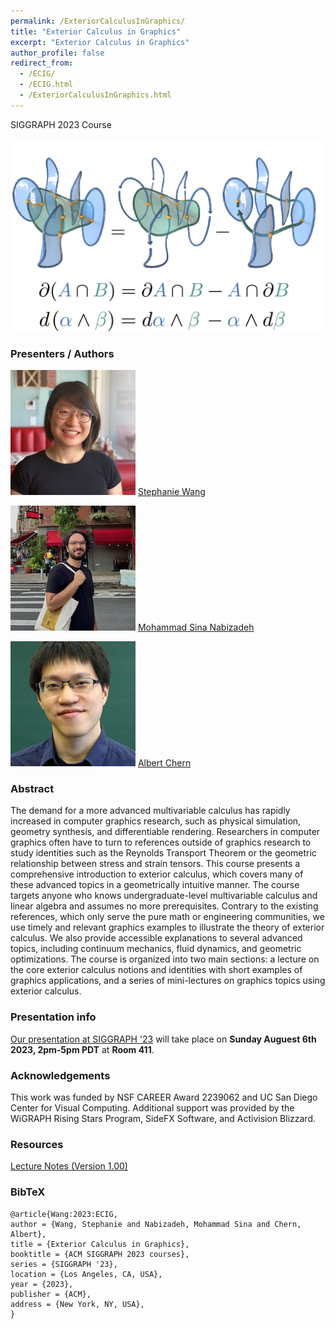 ```yaml
---
permalink: /ExteriorCalculusInGraphics/
title: "Exterior Calculus in Graphics"
excerpt: "Exterior Calculus in Graphics"
author_profile: false
redirect_from: 
  - /ECIG/
  - /ECIG.html
  - /ExteriorCalculusInGraphics.html
---
```


SIGGRAPH 2023 Course

![cover](/images/ECIG_cover.png)

### Presenters / Authors
![Stef](/images/stef.jpg)
[Stephanie Wang](https://stephaniewang.page/)  

![Sina](/images/sina.jpg)
[Mohammad Sina Nabizadeh](https://sinabiz.github.io/)  

![Albert](/images/albert.jpg)
[Albert Chern](https://cseweb.ucsd.edu/~alchern/)  

### Abstract
The demand for a more advanced multivariable calculus has rapidly increased in computer graphics research, such as physical simulation, geometry synthesis, and differentiable rendering. Researchers in computer graphics often have to turn to references outside of graphics research to study identities such as the Reynolds Transport Theorem or the geometric relationship between stress and strain tensors. This course presents a comprehensive introduction to exterior calculus, which covers many of these advanced topics in a geometrically intuitive manner. The course targets anyone who knows undergraduate-level multivariable calculus and linear algebra and assumes no more prerequisites. Contrary to the existing references, which only serve the pure math or engineering communities, we use timely and relevant graphics examples to illustrate the theory of exterior calculus. We also provide accessible explanations to several advanced topics, including continuum mechanics, fluid dynamics, and geometric optimizations. The course is organized into two main sections: a lecture on the core exterior calculus notions and identities with short examples of graphics applications, and a series of mini-lectures on graphics topics using exterior calculus.

### Presentation info
[Our presentation at SIGGRAPH '23](https://s2023.siggraph.org/presentation/?id=gensub_254&sess=sess151) will take place on **Sunday Auguest 6th 2023, 2pm-5pm PDT** at **Room 411**.

### Acknowledgements
This work was funded by NSF CAREER Award 2239062 and UC San Diego Center for Visual Computing. Additional support was provided by the WiGRAPH Rising Stars Program, SideFX Software, and Activision Blizzard.

### Resources
[Lecture Notes (Version 1.00)](/files/ECIG_notes_v1.00.pdf)

### BibTeX
```
@article{Wang:2023:ECIG,
author = {Wang, Stephanie and Nabizadeh, Mohammad Sina and Chern, Albert},
title = {Exterior Calculus in Graphics},
booktitle = {ACM SIGGRAPH 2023 courses},
series = {SIGGRAPH '23},
location = {Los Angeles, CA, USA},
year = {2023},
publisher = {ACM},
address = {New York, NY, USA},
}
```

